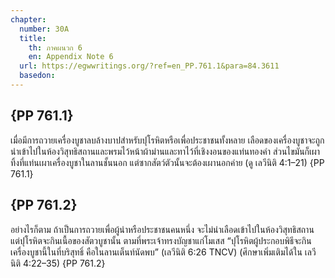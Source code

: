 ```yaml
---
chapter:
  number: 30A
  title:
    th: ภาคผนวก 6
    en: Appendix Note 6
  url: https://egwwritings.org/?ref=en_PP.761.1&para=84.3611
  basedon:
---
```


## {PP 761.1}

เมื่อมีการถวายเครื่องบูชาลบล้างบาปสำหรับปุโรหิตหรือเพื่อประชาชนทั้งหลาย เลือดของเครื่องบูชาจะถูกนำเข้าไปในห้องวิสุทธิสถานและพรมไว้หน้าผ้าม่านและทาไว้ที่เชิงงอนของแท่นทองคำ ส่วนไขมันก็เผาทิ้งที่แท่นเผาเครื่องบูชาในลานชั้นนอก แต่ซากสัตว์ตัวนั้นจะต้องเผานอกค่าย (ดู เลวีนิติ 4:1–21) {PP 761.1}

## {PP 761.2}

อย่างไรก็ตาม ถ้าเป็นการถวายเพื่อผู้นำหรือประชาชนคนหนึ่ง จะไม่นำเลือดเข้าไปในห้องวิสุทธิสถาน แต่ปุโรหิตจะกินเนื้อของสัตวบูชานั้น ตามที่พระเจ้าทรงบัญชาแก่โมเสส “ปุโรหิตผู้ประกอบพิธีจะกินเครื่องบูชานี้ในที่บริสุทธิ์ คือในลานเต็นท์นัดพบ” (เลวีนิติ 6:26 TNCV) (ศึกษาเพิ่มเติมได้ใน เลวีนิติ 4:22–35) {PP 761.2}
